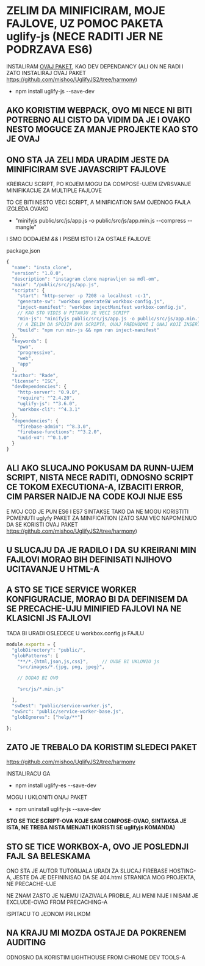 # ZELIM DA MINIFICIRAM, MOJE FAJLOVE, UZ POMOC PAKETA uglify-js (NECE RADITI JER NE PODRZAVA ES6)

INSTALIRAM [OVAJ PAKET](https://www.npmjs.com/package/uglify-js), KAO DEV DEPENDANCY (ALI ON NE RADI I ZATO INSTALIRAJ OVAJ PAKET <https://github.com/mishoo/UglifyJS2/tree/harmony>)

- npm install uglify-js --save-dev

## AKO KORISTIM WEBPACK, OVO MI NECE NI BITI POTREBNO ALI CISTO DA VIDIM DA JE I OVAKO NESTO MOGUCE ZA MANJE PROJEKTE KAO STO JE OVAJ

## ONO STA JA ZELI MDA URADIM JESTE DA MINIFICIRAM SVE JAVASCRIPT FAJLOVE

KREIRACU SCRIPT, PO KOJEM MOGU DA COMPOSE-UJEM IZVRSVANJE MINIFIKACIJE ZA MULTIPLE FAJLOVE

TO CE BITI NESTO VECI SCRIPT, A MINIFICATION SAM OJEDNOG FAJLA IZGLEDA OVAKO

- "minifyjs public/src/js/app.js -o public/src/js/app.min.js --compress --mangle"

I SMO DODAJEM *&&* I PISEM ISTO I ZA OSTALE FAJLOVE

package.json

```javascript
{
  "name": "insta_clone",
  "version": "1.0.0",
  "description": "instagram clone napravljen sa mdl-om",
  "main": "/public/src/js/app.js",
  "scripts": {
    "start": "http-server -p 7208 -a localhost -c-1",
    "generate-sw": "workbox generateSW workbox-config.js",
    "inject-manifest": "workbox injectManifest workbox-config.js",
    // KAO STO VIDIS U PITANJU JE VECI SCRIPT
    "min-js": "minifyjs public/src/js/app.js -o public/src/js/app.min.js --compress --mangle && minifyjs public/src/js/feed.js -o public/src/js/feed.min.js --compress --mangle && minifyjs public/src/js/idb.js -o public/src/js/idb.min.js --compress --mangle && minifyjs public/src/js/utility.js -o public/src/js/utility.min.js --compress --mangle",
    // A ZELIM DA SPOJIM DVA SCRIPTA, OVAJ PREDHODNI I ONAJ KOJI INSERT-UJE PRECACHE MANIFEST
    "build": "npm run min-js && npm run inject-manifest"
  },
  "keywords": [
    "pwa",
    "progressive",
    "web",
    "app"
  ],
  "author": "Rade",
  "license": "ISC",
  "devDependencies": {
    "http-server": "0.9.0",
    "require": "^2.4.20",
    "uglify-js": "^3.6.0",
    "workbox-cli": "^4.3.1"
  },
  "dependencies": {
    "firebase-admin": "^8.3.0",
    "firebase-functions": "^3.2.0",
    "uuid-v4": "^0.1.0"
  }
}

```

## ALI AKO SLUCAJNO POKUSAM DA RUNN-UJEM SCRIPT, NISTA NECE RADITI, ODNOSNO SCRIPT CE TOKOM EXECUTIONA-A, IZBACITI ERROR, CIM PARSER NAIDJE NA CODE KOJI NIJE ES5

E MOJ COD JE PUN ES6 I ES7 SINTAKSE TAKO DA NE MOGU KORISTITI POMENUTI uglyfy PAKET ZA MINIFICATION (ZATO SAM VEC NAPOMENUO DA SE KORISTI OVAJ PAKET <https://github.com/mishoo/UglifyJS2/tree/harmony>)

## U SLUCAJU DA JE RADILO I DA SU KREIRANI MIN FAJLOVI MORAO BIH DEFINISATI NJIHOVO UCITAVANJE U HTML-A

## A STO SE TICE SERVICE WORKER KONFIGURACIJE, MORAO BI DA DEFINISEM DA SE PRECACHE-UJU MINIFIED FAJLOVI NA NE KLASICNI JS FAJLOVI

TADA BI URADI OSLEDECE U workbox.config.js FAJLU

```javascript
module.exports = {
  "globDirectory": "public/",
  "globPatterns": [
    "**/*.{html,json,js,css}",     // OVDE BI UKLONIO js
    "src/images/*.{jpg, png, jpeg}",

    // DODAO BI OVO

    "src/js/*.min.js"

  ],
  "swDest": "public/service-worker.js",
  "swSrc": "public/service-worker-base.js",
  "globIgnores": ["help/**"]

};
```

## ZATO JE TREBALO DA KORISTIM SLEDECI PAKET

<https://github.com/mishoo/UglifyJS2/tree/harmony>

INSTALIRACU GA

- npm install uglify-es --save-dev

MOGU I UKLONITI ONAJ PAKET

- npm uninstall uglify-js --save-dev

**STO SE TICE SCRIPT-OVA KOJE SAM COMPOSE-OVAO, SINTAKSA JE ISTA, NE TREBA NISTA MENJATI (KORISTI SE uglifyjs KOMANDA)**

## STO SE TICE WORKBOX-A, OVO JE POSLEDNJI FAJL SA BELESKAMA

ONO STA JE AUTOR TUTORIJALA URADI ZA SLUCAJ FIREBASE HOSTING-A, JESTE DA JE DEFININISAO DA SE 404.html STRANICA MOG PROJEKTA, NE PRECACHE-UJE

NE ZNAM ZASTO JE NJEMU IZAZIVALA PROBLE, ALI MENI NIJE I NISAM JE EXCLUDE-OVAO FROM PRECACHING-A

ISPITACU TO JEDNOM PRILIKOM

## NA KRAJU MI MOZDA OSTAJE DA POKRENEM AUDITING

ODNOSNO DA KORISTIM LIGHTHOUSE FROM CHROME DEV TOOLS-A

